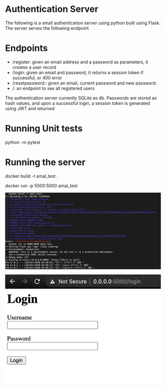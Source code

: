 # Authentication Server

The following is a small authentication server using python built using Flask. The server serves the following endpoint

# Endpoints
-   /register: given an email address and a password as parameters, it creates a user record
-   /login: given an email and password, it returns a session token if successful, or 400 error
-   /resetpassword:: given an email, current password and new password.
-   /: an endpoint to see all registered users

The authentication server currently SQLite as db. 
Passwords are stored as hash values, and upon a successful login, a session token is generated using JWT and returned

# Running Unit tests
python -m pytest

# Running the server

docker build -t amal_test .

docker run -p 5000:5000 amal_test

![docker_run](https://github.com/amalsalimcode/elsa/blob/main/readme_images/docker_run.png)


![login](https://github.com/amalsalimcode/elsa/blob/main/readme_images/login.png)
